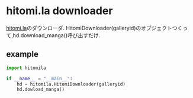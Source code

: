# hitomi.la downloader

[hitomi.la](https://hitomi.la/)のダウンローダ.
HitomiDownloader(galleryid)のオブジェクトつくって,hd.download_manga()呼び出すだけ.

## example
```Python
import hitomila

if __name__ = "__main__":
    hd = hitomila.HitomiDownloader(galleryid)
    hd.dowload_manga()
```